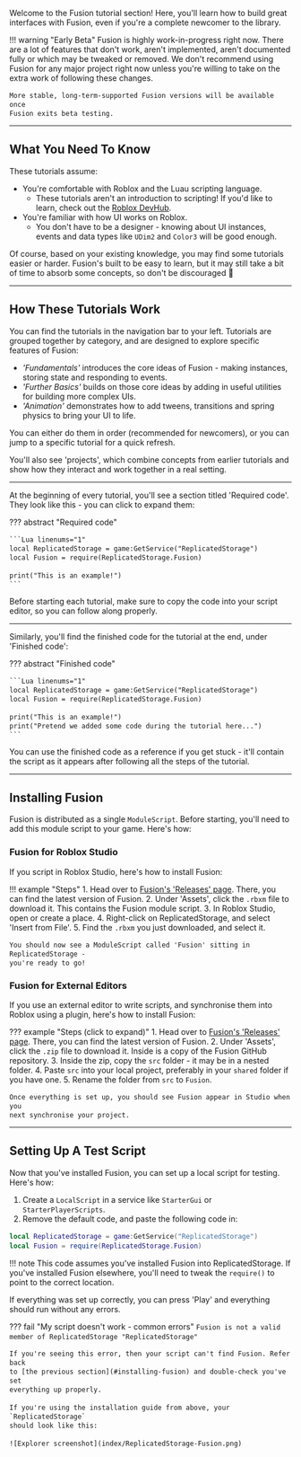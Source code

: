 Welcome to the Fusion tutorial section! Here, you'll learn how to build great
interfaces with Fusion, even if you're a complete newcomer to the library.

!!! warning "Early Beta"
	Fusion is highly work-in-progress right now. There are a lot of features
	that don't work, aren't implemented, aren't documented fully or which may
	be tweaked or removed. We don't recommend using Fusion for any major project
	right now unless you're willing to take on the extra work of following these
	changes.

	More stable, long-term-supported Fusion versions will be available once
	Fusion exits beta testing.

-----

## What You Need To Know

These tutorials assume:

- You're comfortable with Roblox and the Luau scripting language.
	- These tutorials aren't an introduction to scripting! If you'd like to
	  learn, check out the [Roblox DevHub](https://developer.roblox.com/).
- You're familiar with how UI works on Roblox.
    - You don't have to be a designer - knowing about UI instances, events
	and data types like `UDim2` and `Color3` will be good enough.

Of course, based on your existing knowledge, you may find some tutorials easier
or harder. Fusion's built to be easy to learn, but it may still take a bit of
time to absorb some concepts, so don't be discouraged 🙂

-----

## How These Tutorials Work

You can find the tutorials in the navigation bar to your left. Tutorials are
grouped together by category, and are designed to explore specific features of
Fusion:

- *'Fundamentals'* introduces the core ideas of Fusion - making instances, storing
state and responding to events.
- *'Further Basics'* builds on those core ideas by adding in useful utilities for
building more complex UIs.
- *'Animation'* demonstrates how to add tweens, transitions and spring physics to
bring your UI to life.

You can either do them in order (recommended for newcomers), or you can
jump to a specific tutorial for a quick refresh.

You'll also see 'projects', which combine concepts from earlier tutorials and
show how they interact and work together in a real setting.

-----

At the beginning of every tutorial, you'll see a section titled 'Required code'.
They look like this - you can click to expand them:

??? abstract "Required code"

	```Lua linenums="1"
	local ReplicatedStorage = game:GetService("ReplicatedStorage")
	local Fusion = require(ReplicatedStorage.Fusion)

	print("This is an example!")
	```

Before starting each tutorial, make sure to copy the code into your script
editor, so you can follow along properly.

-----

Similarly, you'll find the finished code for the tutorial at the end, under
'Finished code':

??? abstract "Finished code"

	```Lua linenums="1"
	local ReplicatedStorage = game:GetService("ReplicatedStorage")
	local Fusion = require(ReplicatedStorage.Fusion)

	print("This is an example!")
	print("Pretend we added some code during the tutorial here...")
	```

You can use the finished code as a reference if you get stuck - it'll contain
the script as it appears after following all the steps of the tutorial.

-----

## Installing Fusion

Fusion is distributed as a single `ModuleScript`. Before starting, you'll need
to add this module script to your game. Here's how:

### Fusion for Roblox Studio

If you script in Roblox Studio, here's how to install Fusion:

!!! example "Steps"
	1. Head over to [Fusion's 'Releases' page](https://github.com/Elttob/Fusion/releases).
	There, you can find the latest version of Fusion.
	2. Under 'Assets', click the `.rbxm` file to download it. This contains the
	Fusion module script.
	3. In Roblox Studio, open or create a place.
	4. Right-click on ReplicatedStorage, and select 'Insert from File'.
	5. Find the `.rbxm` you just downloaded, and select it.

	You should now see a ModuleScript called 'Fusion' sitting in ReplicatedStorage -
	you're ready to go!

### Fusion for External Editors

If you use an external editor to write scripts, and synchronise them into Roblox
using a plugin, here's how to install Fusion:

??? example "Steps (click to expand)"
	1. Head over to [Fusion's 'Releases' page](https://github.com/Elttob/Fusion/releases).
	There, you can find the latest version of Fusion.
	2. Under 'Assets', click the `.zip` file to download it. Inside is a copy
	of the Fusion GitHub repository.
	3. Inside the zip, copy the `src` folder - it may be in a nested folder.
	4. Paste `src` into your local project, preferably in your `shared` folder
	if you have one.
	5. Rename the folder from `src` to `Fusion`.

	Once everything is set up, you should see Fusion appear in Studio when you
	next synchronise your project.

-----

## Setting Up A Test Script

Now that you've installed Fusion, you can set up a local script for testing.
Here's how:

1. Create a `LocalScript` in a service like `StarterGui` or `StarterPlayerScripts`.
2. Remove the default code, and paste the following code in:

```Lua linenums="1"
local ReplicatedStorage = game:GetService("ReplicatedStorage")
local Fusion = require(ReplicatedStorage.Fusion)
```

!!! note
	This code assumes you've installed Fusion into ReplicatedStorage.
	If you've installed Fusion elsewhere, you'll need to tweak the `require()`
	to point to the correct location.

If everything was set up correctly, you can press 'Play' and everything should
run without any errors.

??? fail "My script doesn't work - common errors"
	```
	Fusion is not a valid member of ReplicatedStorage "ReplicatedStorage"
	```

	If you're seeing this error, then your script can't find Fusion. Refer back
	to [the previous section](#installing-fusion) and double-check you've set
	everything up properly.

	If you're using the installation guide from above, your `ReplicatedStorage`
	should look like this:

	![Explorer screenshot](index/ReplicatedStorage-Fusion.png)

